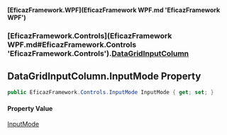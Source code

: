 #### [EficazFramework.WPF](EficazFramework WPF.md 'EficazFramework WPF')
### [EficazFramework.Controls](EficazFramework WPF.md#EficazFramework.Controls 'EficazFramework.Controls').[DataGridInputColumn](EficazFramework.Controls/DataGridInputColumn.md 'EficazFramework.Controls.DataGridInputColumn')

## DataGridInputColumn.InputMode Property

```csharp
public EficazFramework.Controls.InputMode InputMode { get; set; }
```

#### Property Value
[InputMode](EficazFramework.Controls/InputMode.md 'EficazFramework.Controls.InputMode')